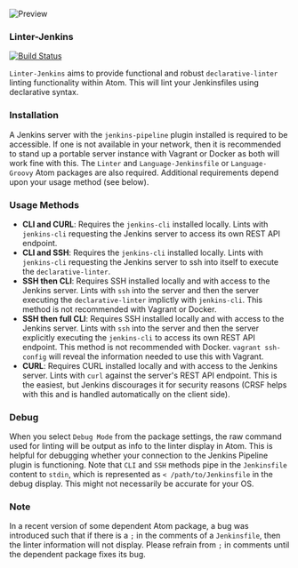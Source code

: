 ![Preview](https://raw.githubusercontent.com/mschuchard/linter-jenkins/master/linter_jenkins.png)

### Linter-Jenkins
[![Build Status](https://travis-ci.org/mschuchard/linter-jenkins.svg?branch=master)](https://travis-ci.org/mschuchard/linter-jenkins)

`Linter-Jenkins` aims to provide functional and robust `declarative-linter` linting functionality within Atom. This will lint your Jenkinsfiles using declarative syntax.

### Installation
A Jenkins server with the `jenkins-pipeline` plugin installed is required to be accessible. If one is not available in your network, then it is recommended to stand up a portable server instance with Vagrant or Docker as both will work fine with this. The `Linter` and `Language-Jenkinsfile` or `Language-Groovy` Atom packages are also required. Additional requirements depend upon your usage method (see below).

### Usage Methods
- **CLI and CURL**: Requires the `jenkins-cli` installed locally. Lints with `jenkins-cli` requesting the Jenkins server to access its own REST API endpoint.
- **CLI and SSH**: Requires the `jenkins-cli` installed locally. Lints with `jenkins-cli` requesting the Jenkins server to ssh into itself to execute the `declarative-linter`.
- **SSH then CLI**: Requires SSH installed locally and with access to the Jenkins server. Lints with `ssh` into the server and then the server executing the `declarative-linter` implictly with `jenkins-cli`. This method is not recommended with Vagrant or Docker.
- **SSH then full CLI**: Requires SSH installed locally and with access to the Jenkins server. Lints with `ssh` into the server and then the server explicitly executing the `jenkins-cli` to access its own REST API endpoint. This method is not recommended with Docker. `vagrant ssh-config` will reveal the information needed to use this with Vagrant.
- **CURL**: Requires CURL installed locally and with access to the Jenkins server. Lints with `curl` against the server's REST API endpoint. This is the easiest, but Jenkins discourages it for security reasons (CRSF helps with this and is handled automatically on the client side).

### Debug
When you select `Debug Mode` from the package settings, the raw command used for linting will be output as info to the linter display in Atom. This is helpful for debugging whether your connection to the Jenkins Pipeline plugin is functioning. Note that `CLI` and `SSH` methods pipe in the `Jenkinsfile` content to `stdin`, which is represented as `< /path/to/Jenkinsfile` in the debug display. This might not necessarily be accurate for your OS.

### Note
In a recent version of some dependent Atom package, a bug was introduced such that if there is a `;` in the comments of a `Jenkinsfile`, then the linter information will not display. Please refrain from `;` in comments until the dependent package fixes its bug.

